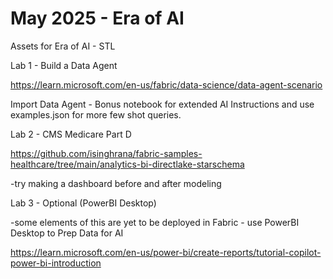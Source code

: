 # May 2025 - Era of AI
Assets for Era of AI - STL


Lab 1 - Build a Data Agent

https://learn.microsoft.com/en-us/fabric/data-science/data-agent-scenario

Import Data Agent - Bonus notebook for extended AI Instructions and use examples.json for more few shot queries.

Lab 2 - CMS Medicare Part D

https://github.com/isinghrana/fabric-samples-healthcare/tree/main/analytics-bi-directlake-starschema

-try making a dashboard before and after modeling

Lab 3 - Optional (PowerBI Desktop)

-some elements of this are yet to be deployed in Fabric - use PowerBI Desktop to Prep Data for AI

https://learn.microsoft.com/en-us/power-bi/create-reports/tutorial-copilot-power-bi-introduction
